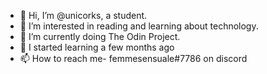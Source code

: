 - 👋 Hi, I’m @unicorks, a student. 
- 👀 I’m interested in reading and learning about technology.
- 🌱 I’m currently doing The Odin Project.
- 💞️ I started learning a few months ago
- 📫 How to reach me- femmesensuale#7786 on discord
